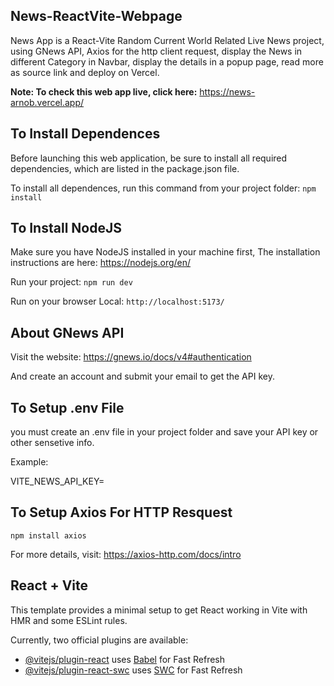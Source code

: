 
## News-ReactVite-Webpage

News App is a React-Vite Random Current World Related Live News project, using GNews API, Axios for the http client request, display the News in different Category in Navbar, display the details in a popup page, read more as source link and deploy on Vercel.

**Note: To check this web app live, click here:** https://news-arnob.vercel.app/

## To Install Dependences

Before launching this web application, be sure to install all required dependencies, which are listed in the package.json file.

To install all dependences, run this command from your project folder: `npm install`

## To Install NodeJS

Make sure you have NodeJS installed in your machine first, The installation instructions are here: https://nodejs.org/en/

Run your project: `npm run dev`

Run on your browser Local: `http://localhost:5173/`

## About GNews API

Visit the website: https://gnews.io/docs/v4#authentication 

And create an account and submit your email to get the API key.

## To Setup .env File

you must create an .env file in your project folder and save your API key or other sensetive info.

Example: 

VITE_NEWS_API_KEY=

## To Setup Axios For HTTP Resquest

`npm install axios`

For more details, visit: https://axios-http.com/docs/intro

## React + Vite

This template provides a minimal setup to get React working in Vite with HMR and some ESLint rules.

Currently, two official plugins are available:

- [@vitejs/plugin-react](https://github.com/vitejs/vite-plugin-react/blob/main/packages/plugin-react/README.md) uses [Babel](https://babeljs.io/) for Fast Refresh
- [@vitejs/plugin-react-swc](https://github.com/vitejs/vite-plugin-react-swc) uses [SWC](https://swc.rs/) for Fast Refresh
